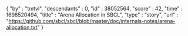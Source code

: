 {
  "by" : "tmtvl",
  "descendants" : 0,
  "id" : 38052564,
  "score" : 42,
  "time" : 1698520494,
  "title" : "Arena Allocation in SBCL",
  "type" : "story",
  "url" : "https://github.com/sbcl/sbcl/blob/master/doc/internals-notes/arena-allocation.txt"
}
